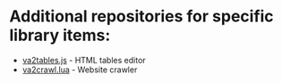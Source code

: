 # Additional repositories for specific library items:
- [va2tables.js](https://github.com/reineimi/va2tables) - HTML tables editor
- [va2crawl.lua](https://github.com/reineimi/va2crawl) - Website crawler
